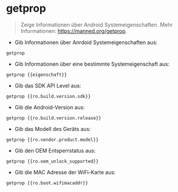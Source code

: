 # getprop

> Zeige Informationen über Android Systemeigenschaften.
> Mehr Informationen: <https://manned.org/getprop>.

- Gib Informationen über Anrdoid Systemeigenschaften aus:

`getprop`

- Gib Informationen über eine bestimmte Systemeigenschaft aus:

`getprop {{eigenschaft}}`

- Gib das SDK API Level aus:

`getprop {{ro.build.version.sdk}}`

- Gib die Android-Version aus:

`getprop {{ro.build.version.release}}`

- Gib das Modell des Geräts aus:

`getprop {{ro.vendor.product.model}}`

- Gib den OEM Entsperrstatus aus:

`getprop {{ro.oem_unlock_supported}}`

- Gib die MAC Adresse der WiFi-Karte aus:

`getprop {{ro.boot.wifimacaddr}}`

